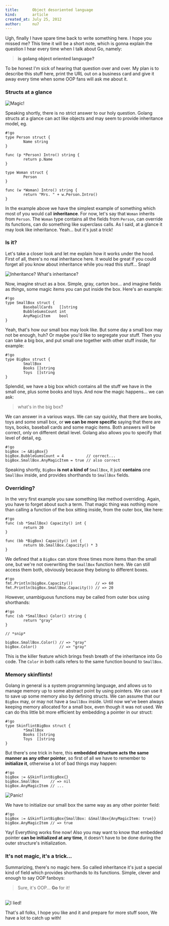 ```yaml
---
title:      Object desoriented language
kind:       article
created_at: July 25, 2012
author:     nu7
---
```


Ugh, finally I have spare time back to write something here. I hope you missed me?
This time it will be a short note, which is gonna explain the question I hear
every time when I talk about Go, namely: 

<blockquote>
  <strong>is golang object oriented language?</strong>
</blockquote>

To be honest I'm sick of hearing that question over and over. My plan is
to describe this stuff here, print the URL out on a business card and give it
away every time when some OOP fans will ask me about it.

### Structs at a glance

<div class="meme">
  <img src="/img/meme-magic-1.jpg" alt="Magic!" />
</div>

Speaking shortly, there is no strict answer to our holy question. Golang structs at
a glance can act like objects and may seem to provide inheritance model, eg.

    #!go
    type Person struct {
            Name string
    }
    
    func (p *Person) Intro() string {
            return p.Name
    }
    
    type Woman struct {
            Person
    }
    
    func (w *Woman) Intro() string {
            return "Mrs. " + w.Person.Intro()
    }

In the example above we have the simplest example of something which most of you would
call **inheritance**. For now, let's say that `Woman` inherits from `Person`. The `Woman` type
contains all the fields from `Person`, can override its functions, can do something like
superclass calls. As I said, at a glance it may look like inheritance. Yeah... but it's 
just a trick!

### Is it?

Let's take a closer look and let me explain how it works under the hood. First of all, there's no
real inheritance here. It would be great if you could forget all you know about inheritance while 
you read this stuff... Snap!

<div class="meme">
  <img src="/img/meme-mib-1.jpg" alt="Inheritance? What's inheritance?" />
</div>

Now, imagine struct as a box. Simple, gray, carton box... and imagine fields as _things_, some magic
items you can put inside the box. Here's an example:

    #!go
    type SmallBox struct {
            BaseballCards   []string
            BubbleGumsCount int
            AnyMagicItem    bool
    }

Yeah, that's how our small box may look like. But some day a small box may not be enough, huh?
Or maybe you'd like to segregate your stuff. Then you can take a big box, and put small one
together with other stuff inside, for example:

    #!go
    type BigBox struct {
            SmallBox
            Books []string
            Toys  []string
    }

Splendid, we have a big box which contains all the stuff we have in the small one, plus
some books and toys. And now the magic happens... we can ask:

<blockquote>
  what's in the big box?
</blockquote>

We can answer in a various ways. We can say quickly, that there are books, toys and some small
box, or **we can be more specific** saying that there are toys, books, baseball cards and
some magic items. Both answers will be correct, only on different detail level.
Golang also allows you to specify that level of detail, eg.

    #!go
    bigBox := &BigBox{}
    bigBox.BubbleGumsCount = 4          // correct...
    bigBox.SmallBox.AnyMagicItem = true // also correct

Speaking shortly, `BigBox` **is not a kind of** `SmallBox`, it just **contains** one `SmallBox`
inside, and provides shorthands to `SmallBox` fields.

### Overriding?

In the very first example you saw something like method overriding. Again, you have to forget
about such a term. That magic thing was nothing more than calling a function of the
box sitting inside, from the outer box, like here:

    #!go
    func (sb *SmallBox) Capacity() int {
            return 20
    }
    
    func (bb *BigBox) Capacity() int {
            return bb.SmallBox.Capacity() * 3
    }
    
We defined that a `BigBox` can store three times more items than the small one, but we're
not overwriting the `SmallBox` function here. We can still access them both, obviously 
because they belong to different boxes.

    #!go
    fmt.Println(bigBox.Capacity())          // => 60
    fmt.Println(bigBox.SmallBox.Capacity()) // => 20

However, unambiguous functions may be called from outer box using shorthands:

    #!go
    func (sb *SmallBox) Color() string {
            return "gray"
    }

    // *snip*
    
    bigBox.SmallBox.Color() // => "gray"
    bigBox.Color()          // => "gray"

This is the killer feature which brings fresh breath of the inheritance into Go code.
The `Color` in both calls refers to the same function bound to `SmallBox`.

### Memory skinflints!

Golang in general is a system programming language, and allows us to manage memory
up to some abstract point by using pointers. We can use it to save up some memory
also by defining structs. We can assume that our `BigBox` may, or may not have
a `SmallBox` inside. Until now we've been always keeping memory allocated for a small
box, even though it was not used. We can do this little bit more efficient by embedding
a pointer in our struct:

    #!go
    type SkinflintBigBox struct {
            *SmallBox
            Books []string
            Toys  []string
    }

But there's one trick in here, this **embedded structure acts the same manner as any
other pointer**, so first of all we have to remember to **initialize it**, otherwise
a lot of bad things may happen:

    #!go
    bigBox := &SkinflintBigBox{}
    bigBox.SmallBox     // => nil
    bigBox.AnyMagicItem // ...

<div class="meme">
  <img src="/img/meme-panic-1.gif" alt="Panic!" />
</div>

We have to initialize our small box the same way as any other pointer field:

    #!go
    bigBox := &SkinflintBigBox{SmallBox: &SmallBox{AnyMagicItem: true}}
    bigBox.AnyMagicItem // => true

Yay! Everything works fine now! Also you may want to know that embedded pointer
**can be initialized at any time**, it doesn't have to be done during the outer
structure's initialization.

### It's not magic, it's a trick...

Summarizing, there's no magic here. So called inheritance it's just a special
kind of field which provides shorthands to its functions. Simple, clever and
enough to say OOP fanboys:

<blockquote>
  Sure, it's OOP... <strong>Go</strong> for it!
</blockquote>

<br />

<div class="meme">
  <img src="/img/meme-ilied-1.jpg" alt="I lied!" />
</div>

That's all folks, I hope you like and it and prepare for more stuff soon,
We have a lot to catch up with!
